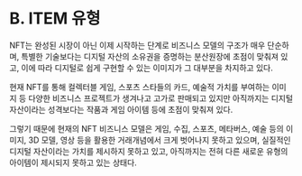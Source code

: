 # B. ITEM 유형

NFT는 완성된 시장이 아닌 이제 시작하는 단계로 비즈니스 모델의 구조가 매우 단순하며, 특별한 기술보다는 디지털 자산의 소유권을 증명하는 분산원장에 초점이 맞춰져 있고, 이에 따라 디지털로 쉽게 구현할 수 있는 이미지가 그 대부분을 차지하고 있다.

현재 NFT를 통해 컬렉터블 게임, 스포츠 스타들의 카드, 예술적 가치를 부여하는 이미지 등 다양한 비즈니스 프로젝트가 생겨나고 고가로 판매되고 있지만 아직까지는 디지털 자산이라는 성격보다는 작품과 게임 아이템 등에 초점이 맞춰져 있다.

그렇기 때문에 현재의 NFT 비즈니스 모델은 게임, 수집, 스포츠, 메타버스, 예술 등의 이미지, 3D 모델, 영상 등을 활용한 거래개념에서 크게 벗어나지 못하고 있으며, 실질적인 디지털 자산이라는 가치를 제시하지 못하고 있고, 아직까지는 전혀 다른 새로운 유형의 아이템이 제시되지 못하고 있는 상태다.
